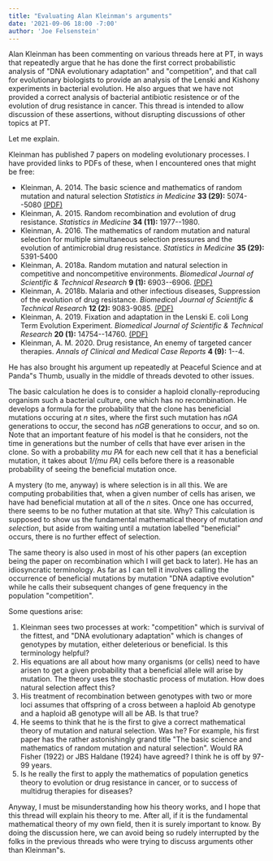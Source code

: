 ```yaml
---
title: "Evaluating Alan Kleinman's arguments"
date: '2021-09-06 18:00 -7:00'
author: 'Joe Felsenstein'
---
```


Alan Kleinman has been commenting on various threads here at PT, in ways that repeatedly argue that he has done
the first correct probabilistic analysis of "DNA evolutionary adaptation" and "competition", and that call for
evolutionary biologists to provide an analysis of the Lenski and Kishony experiments in bacterial evolution.  He
also argues that we have not provided a correct analysis of bacterial antibiotic resistence or of the evolution
of drug resistance in cancer.  This thread is intended to allow discussion of these assertions, without disrupting discussions of other topics at PT.

Let me explain.
<!--more-->

Kleinman has published 7 papers on modeling evolutionary processes.  I have provided links to PDFs of these, when I encountered ones that might be free:

* Kleinman, A.  2014.  The basic science and mathematics of random mutation and natural
 selection <em>Statistics in Medicine</em> <strong>33 (29):</strong> 5074--5080 [(PDF)](https://onlinelibrary.wiley.com/doi/pdf/10.1002/sim.6307)
* Kleinman, A. 2015.  Random recombination and evolution of drug resistance. <em>Statistics in Medicine</em> <strong>34 (11):</strong> 1977--1980.
* Kleinman, A.  2016.  The mathematics of random mutation and natural selection for multiple simultaneous selection
 pressures and the evolution of antimicrobial drug resistance. <em>Statistics in Medicine</em> <strong>35 (29):</strong> 5391-5400
* Kleinman, A. 2018a.  Random mutation and natural selection in competitive and 
noncompetitive environments.  <em>Biomedical Journal of Scientific &amp; Technical Research</em> <strong>9 (1):</strong> 6903--6906. [(PDF)](https://biomedres.us/volume9-issue1.php)
* Kleinman, A. 2018b. Malaria and other infectious diseases, Suppression of the evolution
 of drug resistance. <em>Biomedical Journal of Scientific &amp; Technical Research</em>
<strong>12 (2):</strong> 9083-9085. [(PDF)](https://biomedres.us/fulltexts/BJSTR.MS.ID.002219.php)
* Kleinman, A. 2019. Fixation and adaptation in the Lenski E. coli Long Term Evolution Experiment. <em>Biomedical Journal of Scientific & Technical Research</em> <strong>20 (1):</strong> 14754--14760. [(PDF)](https://www.researchgate.net/profile/Alan-Kleinman/publication/335243441_Fixation_and_Adaptation_in_the_Lenski_E_coli_Long_Term_Evolution_Experiment/links/5d5ae99d4585152102521f7f/Fixation-and-Adaptation-in-the-Lenski-E-coli-Long-Term-Evolution-Experiment.pdf)
* Kleinman, A. M. 2020.  Drug resistance, An enemy of targeted cancer therapies. <em>Annals of Clinical and Medical Case Reports</em> <strong>4 (9):</strong> 1--4.

He has also brought his argument up repeatedly at Peaceful Science and at 
Panda&quot;s Thumb,
usually in the middle of threads devoted to other issues.

The basic calculation he does is to consider a haploid clonally-reproducing organism such
a bacterial culture, one which has no recombination.  He develops a formula for the
probability that the clone has beneficial mutations occuring at *n* sites, where the
first such mutation has *nGA* generations to occur, the second has *nGB* generations to
occur, and so on.  Note that an important feature of his model is that he considers,
not the time in generations but the number of cells that have ever arisen in the clone.
So with a probability *mu PA* for each new cell that
it has a beneficial mutation, it takes about *1/(mu PA)* cells before there is a
reasonable probability of seeing the beneficial mutation once.

A mystery (to me, anyway) is where selection is in all this.  We are computing
probabilities that, when a given number of cells has arisen, we have had
beneficial mutation at all of the *n* sites.  Once one has occurred, there seems to
be no futher mutation at that site.  Why?   This calculation is supposed to show
us the fundamental mathematical theory of mutation *and selection*, but aside from
waiting until a mutation labelled "beneficial" occurs, there is no further
effect of selection.

The same theory is also used in most of his other papers (an exception being the paper
on recombination which I will get back to later).  He has an idiosyncratic terminology.
As far as I can tell it involves calling the occurrence of beneficial mutations by
mutation "DNA adaptive evolution" while he calls their subsequent changes of gene
frequency in the population "competition".

Some questions arise:

1. Kleinman sees two processes at work: "competition" which is survival of the fittest, and "DNA evolutionary adaptation" which is
changes of genotypes by mutation, either deleterious or beneficial.  Is this terminology helpful?
2.  His equations are all about how many organisms (or cells) need to have arisen to get a given probability that a beneficial
allele will arise by mutation.  The theory uses the stochastic process of mutation. How does natural selection affect
this?
3. His treatment of recombination between genotypes with two or more loci assumes that offspring of a cross between a haploid
Ab genotype and a haploid  aB  genotype will all be  AB.  Is that true?
4. He seems to think that he is the first to give a correct mathematical theory of
mutation and natural selection.  Was he?  For example, his first paper has the
rather astonishingly grand title "The basic science and mathematics of random mutation and
natural selection". Would RA Fisher
(1922) or JBS Haldane (1924) have agreed?  I think he is off by 97-99 years.
5. Is he really the first to apply the mathematics of population genetics theory to evolution or drug resistance in cancer, or to
success of multidrug therapies for diseases?


Anyway, I must be misunderstanding how his theory works, and I hope that this thread will explain his theory to me.
After all, if it is the fundamental mathematical theory of my own field, then it is surely important to know.
By doing the discussion here, we can avoid being so rudely interrupted by the folks in the previous threads who were trying to discuss arguments
other than Kleinman&quot;s.
